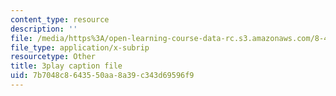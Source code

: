 ```yaml
---
content_type: resource
description: ''
file: /media/https%3A/open-learning-course-data-rc.s3.amazonaws.com/8-422-atomic-and-optical-physics-ii-spring-2013/7b7048c8643550aa8a39c343d69596f9_FU3P-vnGSZ0.vtt
file_type: application/x-subrip
resourcetype: Other
title: 3play caption file
uid: 7b7048c8-6435-50aa-8a39-c343d69596f9
---
```

